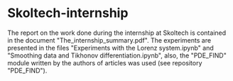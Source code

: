 # Skoltech-internship
The report on the work done during the internship at Skoltech is contained in the document "The_internship_summary.pdf". The experiments are presented in the files "Experiments with the Lorenz system.ipynb" and "Smoothing data and Tikhonov differentiation.ipynb", also, the "PDE_FIND" module written by the authors of articles was used (see repository "PDE_FIND").

